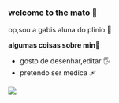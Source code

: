 ### welcome to the mato 🤍

op,sou a gabis aluna do plinio 📘

**algumas coisas sobre min**🤨

- gosto de desenhar,editar 🖐️
 - pretendo ser medica 🩹

![](https://media.tenor.com/y4_cBzdH8N8AAAAi/pikamee-amano-pikamee.gif)

